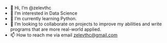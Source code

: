 - 👋 Hi, I’m @zelevthc
- 👀 I’m interested in Data Science
- 🌱 I’m currently learning Python.
- 💞️ I’m looking to collaborate on projects to improve my abilities and write programs that are more real-world applied.
- 📫 How to reach me via email zelevthc@gmail.com

<!---
zelevthc/zelevthc is a ✨ special ✨ repository because its `README.md` (this file) appears on your GitHub profile.
You can click the Preview link to take a look at your changes.
--->
